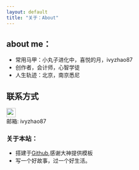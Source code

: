 ```yaml
---
layout: default
title: "关于：About"
---
```


## about me：

* 常用马甲：小丸子进化中，喜悦的月，ivyzhao87
* 创作者，会计师，心智学徒
* 人生轨迹：北京，南京悉尼

## 联系方式

<p class="contact">
 <a href="http://www.weibo.com/mulange" title="微博联系我"><img src="http://www.sinaimg.cn/blog/developer/wiki/LOGO_32x32.png" width="24" height="24" style="display:inline-block;vertical-align:middle"></a><br/>
邮箱: ivyzhao87
</p>

### 关于本站：

* 搭建于[Github](https://github.com/LippiOuYang/LippiOuYang.github.io),感谢大神提供模板
* 写一个好故事，过一个好生活。

